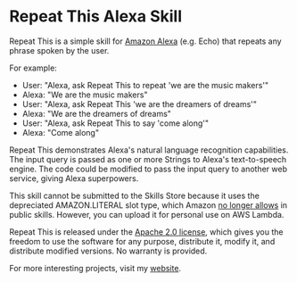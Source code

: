 # Repeat This Alexa Skill

Repeat This is a simple skill for [Amazon Alexa](https://developer.amazon.com/alexa) (e.g. Echo) that repeats any phrase spoken by the user. 

For example:
* User: "Alexa, ask Repeat This to repeat 'we are the music makers'"
* Alexa: "We are the music makers"
* User: "Alexa, ask Repeat This 'we are the dreamers of dreams'"
* Alexa: "We are the dreamers of dreams"
* User: "Alexa, ask Repeat This to say 'come along'"
* Alexa: "Come along"

Repeat This demonstrates Alexa's natural language recognition capabilities. The input query is passed as one or more Strings to Alexa's text-to-speech engine. The code could be modified to pass the input query to another web service, giving Alexa superpowers.

This skill cannot be submitted to the Skills Store because it uses the depreciated AMAZON.LITERAL slot type, which Amazon [no longer allows](https://developer.amazon.com/public/solutions/alexa/alexa-skills-kit/docs/alexa-skills-kit-interaction-model-reference#literal-slot-type-reference) in public skills. However, you can upload it for personal use on AWS Lambda.

Repeat This is released under the [Apache 2.0 license](https://www.apache.org/licenses/LICENSE-2.0), which gives you the freedom to use the software for any purpose, distribute it, modify it, and distribute modified versions. No warranty is provided.

For more interesting projects, visit my [website](https://gregyeutter.com/).